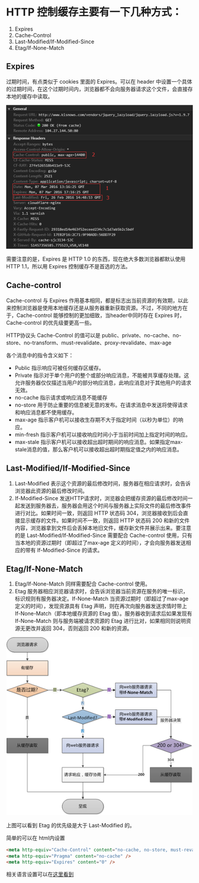 # HTTP 控制缓存主要有一下几种方式：
  1. Expires
  2. Cache-Control
  3. Last-Modified/If-Modified-Since
  4. Etag/If-None-Match

## Expires

过期时间，有点类似于 cookies 里面的 Expires。可以在 header 中设置一个具体的过期时间，在这个过期时间内，浏览器都不会向服务器请求这个文件，会直接存本地的缓存中读取。

![cache](../images/cache.png)

需要注意的是，Expires 是 HTTP 1.0 的东西，现在绝大多数浏览器都默认使用 HTTP 1.1，所以用 Expires 控制缓存不是首选的方法。

## Cache-control

Cache-control 与 Expires 作用基本相同，都是标志出当前资源的有效期，以此来控制浏览器是使用本地缓存还是从服务器重新获取资源。不过，不同的地方在于，Cache-control 能够控制的更加细致，当header中同时存在 Expires 时，Cache-control 的优先级要更高一些。

HTTP协议头 Cache-Control 的值可以是 public、private、no-cache、no- store、no-transform、must-revalidate、proxy-revalidate、max-age

各个消息中的指令含义如下：
  - Public 指示响应可被任何缓存区缓存。
  - Private 指示对于单个用户的整个或部分响应消息，不能被共享缓存处理。这允许服务器仅仅描述当用户的部分响应消息，此响应消息对于其他用户的请求无效。
  - no-cache 指示请求或响应消息不能缓存
  - no-store 用于防止重要的信息被无意的发布。在请求消息中发送将使得请求和响应消息都不使用缓存。
  - max-age 指示客户机可以接收生存期不大于指定时间（以秒为单位）的响应。
  - min-fresh 指示客户机可以接收响应时间小于当前时间加上指定时间的响应。
  - max-stale 指示客户机可以接收超出超时期间的响应消息。如果指定max-stale消息的值，那么客户机可以接收超出超时期指定值之内的响应消息。

## Last-Modified/If-Modified-Since
  1. Last-Modified 表示这个资源的最后修改时间，服务器在相应请求时，会告诉浏览器此资源的最后修改时间。
  2. If-Modified-Since 发送HTTP请求时，浏览器会把缓存资源的最后修改时间一起发送到服务器去，服务器会用这个时间与服务器上实际文件的最后修改事件进行对比。如果时间一致，则返回 HTTP 状态码 304，浏览器接收到后会直接显示缓存的文件。如果时间不一致，则返回 HTTP 状态码 200 和新的文件内容，浏览器拿到文件后会丢掉本地旧文件，缓存新文件并展示出来。要注意的是 Last-Modified/If-Modified-Since 需要配合 Cache-control 使用，只有当本地的资源过期时（即超过了max-age 定义的时间），才会向服务器发送相应的带有 If-Modified-Since 的请求。

## Etag/If-None-Match
  1. Etag/If-None-Match 同样需要配合 Cache-control 使用。
  2. Etag 服务器相应浏览器请求时，会告诉浏览器当前资源在服务的唯一标识，标识规则有服务器决定。If-None-Match 当资源过期时（即超过了max-age 定义的时间），发现资源具有 Etag 声明，则在再次向服务器发送求情时带上 If-None-Match（即本地缓存资源的 Etag 值）。服务器收到请求后如果发现有 If-None-Match 则与服务端被请求资源的 Etag 进行比对，如果相同则说明资源无更改并返回 304，否则返回 200 和新的资源。

![cache](../images/priority.png)

上图可以看到 Etag 的优先级是大于 Last-Modified 的。

简单的可以在 html内设置
```html
<meta http-equiv="Cache-Control" content="no-cache, no-store, must-revalidate" />
<meta http-equiv="Pragma" content="no-cache" />
<meta http-equiv="Expires" content="0" />
```
相关语言设置可以在[这里看到](http://stackoverflow.com/questions/49547/making-sure-a-web-page-is-not-cached-across-all-browsers)
